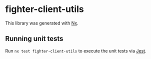 # fighter-client-utils

This library was generated with [Nx](https://nx.dev).

## Running unit tests

Run `nx test fighter-client-utils` to execute the unit tests via [Jest](https://jestjs.io).
